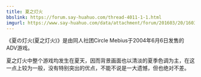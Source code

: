 ```yaml
---
title: 夏之灯火
bbslink: https://forum.say-huahuo.com/thread-4011-1-1.html
imgurl: https://www.say-huahuo.com/data/attachment/forum/201603/20/160343hh3z57xx7xktthz0.jpg
---
```


《夏の灯火(夏之灯火)》是由同人社团Circle Mebius于2004年6月6日发售的ADV游戏。

夏之灯火中整个游戏均发生在夏天，因而背景画面也以清淡的夏季色调为主，在这一点上较为一般，没有特别突出的优点，不能不说是一大遗憾，但也绝对不差。<!--more-->
